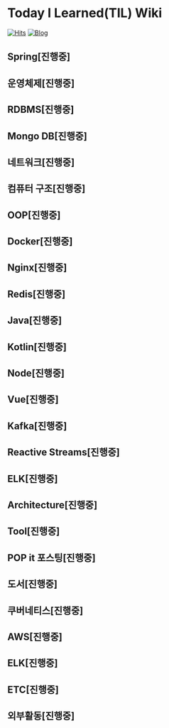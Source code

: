 # Today I Learned(TIL) Wiki
[![Hits](https://hits.seeyoufarm.com/api/count/incr/badge.svg?url=https%3A%2F%2Fgithub.com%2Fcheese10yun%2FTIL&count_bg=%2379C83D&title_bg=%23555555&icon=github.svg&icon_color=%23E7E7E7&title=hits&edge_flat=false)](https://hits.seeyoufarm.com)
[![Blog](https://img.shields.io/badge/Blog-cheese10yun.github.io-green.svg)](https://hyeseong-dev.github.io/)


## Spring[진행중]
## 운영체제[진행중]
## RDBMS[진행중]
## Mongo DB[진행중]
## 네트워크[진행중]
## 컴퓨터 구조[진행중]
## OOP[진행중]
## Docker[진행중]
## Nginx[진행중]
## Redis[진행중]
## Java[진행중]
## Kotlin[진행중]
## Node[진행중]
## Vue[진행중]
## Kafka[진행중]
## Reactive Streams[진행중]
## ELK[진행중]
## Architecture[진행중]
## Tool[진행중]
## POP it 포스팅[진행중]
## 도서[진행중]
## 쿠버네티스[진행중]
## AWS[진행중]
## ELK[진행중]
## ETC[진행중]
## 외부활동[진행중]